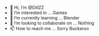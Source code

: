 - 👋 Hi, I’m @DillZZ
- 👀 I’m interested in ... Games
- 🌱 I’m currently learning ... Blender
- 💞️ I’m looking to collaborate on ... Nothing
- 📫 How to reach me ... Sorry Buckaroo

<!---
DillZZ/DillZZ is a ✨ special ✨ repository because its `README.md` (this file) appears on your GitHub profile.
You can click the Preview link to take a look at your changes.
--->
